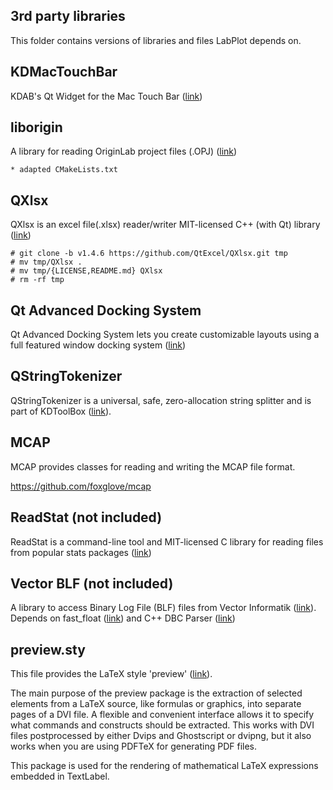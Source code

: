 ## 3rd party libraries

This folder contains versions of libraries and files LabPlot depends on.


## KDMacTouchBar

KDAB's Qt Widget for the Mac Touch Bar ([link](https://github.com/KDAB/KDMacTouchBar))

## liborigin

A library for reading OriginLab project files (.OPJ) ([link](https://sourceforge.net/projects/liborigin))

    * adapted CMakeLists.txt

## QXlsx

QXlsx is an excel file(.xlsx) reader/writer MIT-licensed C++ (with Qt) library ([link](https://github.com/QtExcel/QXlsx))

    # git clone -b v1.4.6 https://github.com/QtExcel/QXlsx.git tmp
    # mv tmp/QXlsx .
    # mv tmp/{LICENSE,README.md} QXlsx
    # rm -rf tmp

## Qt Advanced Docking System

Qt Advanced Docking System lets you create customizable layouts using a full featured window docking system ([link](https://github.com/githubuser0xFFFF/Qt-Advanced-Docking-System))

## QStringTokenizer

QStringTokenizer is a universal, safe, zero-allocation string splitter and is part of KDToolBox ([link](https://github.com/KDABLabs/KDToolBox/tree/master)).

## MCAP

MCAP provides classes for reading and writing the MCAP file format.

https://github.com/foxglove/mcap

## ReadStat (not included)

ReadStat is a command-line tool and MIT-licensed C library for reading files from popular stats packages ([link](https://github.com/WizardMac/ReadStat))

## Vector BLF (not included)

A library to access Binary Log File (BLF) files from Vector Informatik ([link](https://github.com/Murmele/vector_blf)).
Depends on fast_float ([link](https://github.com/fastfloat/fast_float.git)) and C++ DBC Parser ([link](https://github.com/Murmele/dbc_parser_cpp))

## preview.sty

This file provides the LaTeX style 'preview' ([link](https://www.ctan.org/tex-archive/macros/latex/contrib/preview)).

The main purpose of the preview package is the extraction of selected
elements from a LaTeX source, like formulas or graphics, into separate
pages of a DVI file.  A flexible and convenient interface allows it to
specify what commands and constructs should be extracted.  This works
with DVI files postprocessed by either Dvips and Ghostscript or
dvipng, but it also works when you are using PDFTeX for generating PDF
files.

This package is used for the rendering of mathematical LaTeX expressions embedded in TextLabel.
